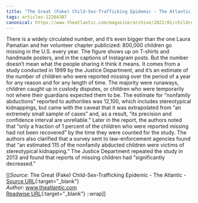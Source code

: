 ```yaml
---
title: "The Great (Fake) Child-Sex-Trafficking Epidemic - The Atlantic (258274104)"
tags: articles-12264387
canonical: https://www.theatlantic.com/magazine/archive/2022/01/children-sex-trafficking-conspiracy-epidemic/620845/
---
```


There is a widely circulated number, and it’s even bigger than the one Laura Pamatian and her volunteer chapter publicized: 800,000 children go missing in the U.S. every year. The figure shows up on T-shirts and handmade posters, and in the captions of Instagram posts. But the number doesn’t mean what the people sharing it think it means. It comes from a study conducted in 1999 by the Justice Department, and it’s an estimate of the number of children who were reported missing over the period of a year for any reason and for any length of time. The majority were runaways, children caught up in custody disputes, or children who were temporarily not where their guardians expected them to be. The estimate for “nonfamily abductions” reported to authorities was 12,100, which includes stereotypical kidnappings, but came with the caveat that it was extrapolated from “an extremely small sample of cases” and, as a result, “its precision and confidence interval are unreliable.” Later in the report, the authors noted that “only a fraction of 1 percent of the children who were reported missing had not been recovered” by the time they were counted for the study. The authors also clarified that a survey sent to law-enforcement agencies found that “an estimated 115 of the nonfamily abducted children were victims of stereotypical kidnapping.” The Justice Department repeated the study in 2013 and found that reports of missing children had “significantly decreased.”


[[_Source_: The Great (Fake) Child-Sex-Trafficking Epidemic - The Atlantic - [Source URL](https://www.theatlantic.com/magazine/archive/2022/01/children-sex-trafficking-conspiracy-epidemic/620845/){:target="_blank"}<br>
_Author_: www.theatlantic.com<br>
[Readwise URL](https://readwise.io/open/258274104){:target="_blank"}
::wrap]]